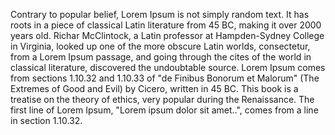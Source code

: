 Contrary to popular belief, Lorem Ipsum is not simply random text. It has roots in a
piece of classical Latin literature from 45 BC, making it over 2000 years old. Richar
McClintock, a Latin professor at Hampden-Sydney College in Virginia,
looked up one of the more obscure Latin worlds, consectetur, from a 
Lorem Ipsum passage, and going through
the cites of the world in classical literature, discovered the undoubtable source.
Lorem Ipsum comes from sections 1.10.32 and 1.10.33 of "de Finibus Bonorum et Malorum"
(The Extremes of Good and Evil) by Cicero, written in 45 BC. This book is a treatise on
the theory of ethics, very popular during the Renaissance. 
The first line of Lorem Ipsum, "Lorem ipsum dolor sit amet..", 
comes from a line in section 1.10.32.